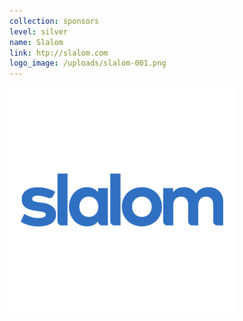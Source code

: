 ```yaml
---
collection: sponsors
level: silver
name: Slalom
link: htp://slalom.com
logo_image: /uploads/slalom-001.png
---
```



![](/uploads/versions/slalom-001---x----360-360x---.png)